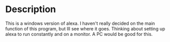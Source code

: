 # Description

This is a windows version of alexa. I haven't really decided on the main function of this program, but Ill see where it goes. Thinking about setting up alexa to run constantly and on a monitor. A PC would be good for this.
